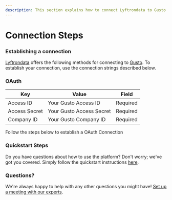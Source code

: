 ```yaml
---
description: This section explains how to connect Lyftrondata to Gusto .
---
```


# Connection Steps

### Establishing a connection

[Lyftrondata](https://www.lyftrondata.com) offers the following methods for connecting to [Gusto](https://www.lyftrondata.com/integration/finance-analytics/gusto/). To establish your connection, use the connection strings described below.

### OAuth

| Key           | Value                    | Field    |
| ------------- | ------------------------ | -------- |
| Access ID     | Your Gusto Access ID     | Required |
| Access Secret | Your Gusto Access Secret | Required |
| Company ID    | Your Gusto Company ID    | Required |

Follow the steps below to establish a OAuth Connection

### Quickstart Steps

Do you have questions about how to use the platform? Don't worry; we've got you covered. Simply follow the quickstart instructions [here](./).

### Questions? <a href="#questions" id="questions"></a>

We're always happy to help with any other questions you might have! [Set up a meeting with our experts](https://www.lyftrondata.com/book-a-meeting/).
